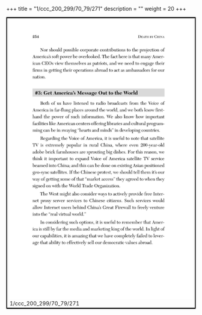 +++
title = "1/ccc_200_299/70_79/271"
description = ""
weight = 20
+++

<table style="border:2px solid black;max-width:800px;max-height:800px;" 
><tr><td><img class="center-fit-jpg"
src="/jpg_/out_jpg_dbc_271.jpg"  >1/ccc_200_299/70_79/271</img></td></tr></table>